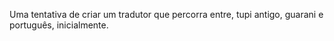 Uma tentativa de criar um tradutor que percorra entre, tupi antigo, guarani e português, inicialmente.
